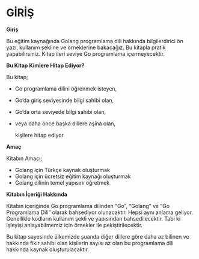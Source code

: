 # GİRİŞ

**Giriş**

&#x20;Bu eğitim kaynağında Golang programlama dili hakkında bilgilerdirici ön yazı, kullanım şekline ve örneklerine bakacağız. Bu kitapla pratik yapabilirsiniz. Kitap ileri seviye Go programlama içermeyecektir.

**Bu Kitap Kimlere Hitap Ediyor?**

Bu kitap;

* Go programlama dilini öğrenmek isteyen,
* Go’da giriş seviyesinde bilgi sahibi olan,
* Go’da orta seviyede bilgi sahibi olan,
*   veya daha önce başka dillere aşina olan,

    kişilere hitap ediyor

**Amaç**

Kitabın Amacı;

* Golang için Türkçe kaynak oluşturmak
* Golang için ücretsiz eğitim kaynağı oluşturmak
* Golang dilinin temel yapısını öğretmek

**Kitabın İçeriği Hakkında**

Kitabın içeriğinde Go programlama dilinden “Go”, “Golang” ve “Go Programlama Dili” olarak bahsediyor olunacaktır. Hepsi aynı anlama geliyor. Genellikle kodların kullanım şekli ve yapısından bahsedilecektir. Tabi ki işleyişi anlayabilmemiz için örnekler ile pekiştirilecektir.

&#x20;Bu kitap sayesinde ülkemizde şuanda diğer dillere göre daha az bilinen ve hakkında fikir sahibi olan kişilerin sayısı az olan bu programlama dili hakkında kaynak oluşturulacaktır.
